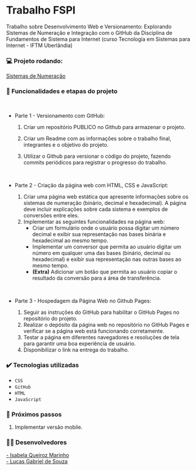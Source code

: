 # Trabalho FSPI

Trabalho sobre Desenvolvimento Web e Versionamento: Explorando Sistemas de Numeração e Integração com o GitHub da Disciplina de Fundamentos de Sistema para Internet (curso Tecnologia em Sistemas para Internet - IFTM Uberlândia)

### :computer: Projeto rodando: 
<a href="https://isabelaqm.github.io/trabalhoFSPI/index.html">Sistemas de Numeração</a> 
### 🔨 Funcionalidades e etapas do projeto
<br>

  - Parte 1 - Versionamento com GitHub:

      1. Criar um repositório PUBLICO no Github para armazenar o projeto.
   
      2. Criar um Readme com  as informações sobre o trabalho final, integrantes e o objetivo do projeto.
   
      3. Utilizar o Github para versionar o código do projeto, fazendo commits periódicos para registrar o progresso do trabalho.
   <br>
   
- Parte 2 - Criação da página web com HTML, CSS e JavaScript:

    1. Criar uma página web estática que apresente informações sobre os sistemas de numeração (binário, decimal e
hexadecimal). A página deve incluir explicações sobre cada sistema e exemplos de conversões entre eles.
    2. Implementar as seguintes funcionalidades na página web:
         - Criar um formulário onde o usuário possa digitar um número decimal e exibir sua representação nas bases binária
e hexadecimal ao mesmo tempo.
          - Implementar um conversor que permita ao usuário digitar um número em qualquer uma das bases (binário,
decimal ou hexadecimal) e exibir sua representação nas outras bases ao mesmo tempo.
          - <b>(Extra)</b> Adicionar um botão que permita ao usuário copiar o resultado da conversão para a área de transferência.
<br>
  
  - Parte 3 - Hospedagem da Página Web no Github Pages:
    
    1. Seguir as instruções do GitHub para habilitar o GitHub Pages no repositório do projeto.
    2. Realizar o depósito da página web no repositório no GitHub Pages e verificar se a página web está funcionando corretamente.
    3. Testar a página em diferentes navegadores e resoluções de tela para garantir uma boa experiência de usuário.
    4. Disponibilizar o link na entrega do trabalho.


### ✔️ Tecnologias utilizadas

- ``CSS``
- ``GitHub``
- ``HTML``
- ``JavaScript``

### :notebook_with_decorative_cover: Próximos passos
 1) Implementar versão mobile.
    
### :woman_technologist: Desenvolvedores

<a href="https://github.com/IsabelaQM"> - Isabela Queiroz Marinho</a>
<br>
<a href="https://github.com/Lucsgabel"> - Lucas Gabriel de Souza</a>

